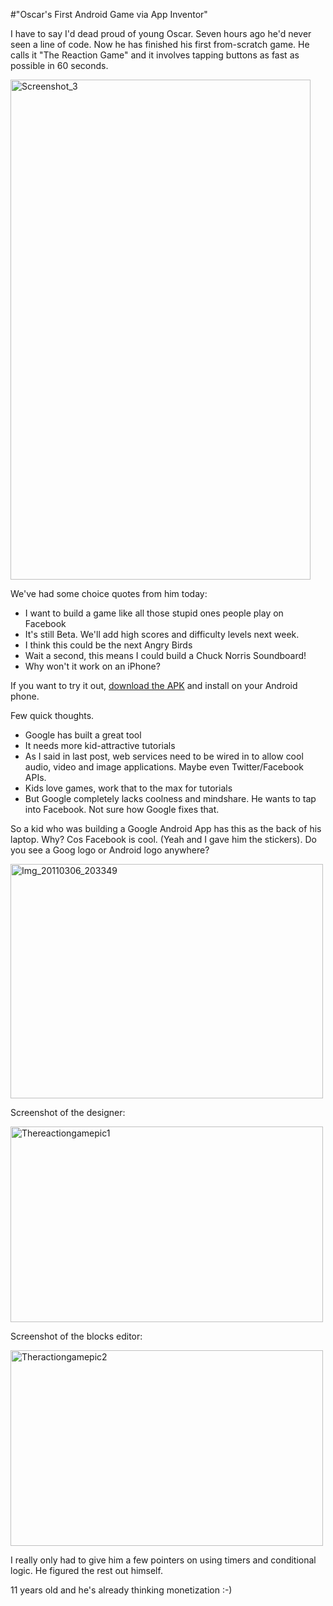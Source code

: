 #"Oscar's First Android Game via App Inventor"


 <p>I have to say I'd dead proud of young Oscar. Seven hours ago he'd never seen a line of code. Now he has finished his first from-scratch game. He calls it "The Reaction Game" and it involves tapping buttons as fast as possible in 60 seconds.</p>
<p><div class='p_embed p_image_embed'>
<img alt="Screenshot_3" height="800" src="http://getfile1.posterous.com/getfile/files.posterous.com/temp-2011-03-06/EukztCslFtdJxBHAjkHbcIvsrxmtIiwyBpenGxhmhqnBjFEFFtxGiurwiEya/screenshot_3.png.scaled500.png" width="480" />
</div>
</p>
<p>We've had some choice quotes from him today:</p>
<ul>
<li>I want to build a game like all those stupid ones people play on Facebook</li>
<li>It's still Beta. We'll add high scores and difficulty levels next week.</li>
<li>I think this could be the next Angry Birds</li>
<li>Wait a second, this means I could build a Chuck Norris Soundboard!</li>
<li>Why won't it work on an iPhone?</li>
</ul>
<p>If you want to try it out, <a href="http://cdn.conoroneill.com/TheReactionGameV2.apk">download the APK</a> and install on your Android phone.</p>
<p>Few quick thoughts.</p>
<ul>
<li>Google has built a great tool&nbsp;</li>
<li>It needs more kid-attractive tutorials</li>
<li>As I said in last post, web services need to be wired in to allow cool audio, video and image applications. Maybe even Twitter/Facebook APIs.</li>
<li>Kids love games, work that to the max for tutorials</li>
<li>But Google completely lacks coolness and mindshare. He wants to tap into Facebook. Not sure how Google fixes that.</li>
</ul>
<p>So a kid who was building a Google Android App has this as the back of his laptop. Why? Cos Facebook is cool. (Yeah and I gave him the stickers). Do you see a Goog logo or Android logo anywhere?</p>
<p><div class='p_embed p_image_embed'>
<a href="http://getfile5.posterous.com/getfile/files.posterous.com/temp-2011-03-06/IbAwgicGvJCjdAzEJsckhBchEmsssFxsGtFlppyGgtBssosdzfrljwzBAJsi/IMG_20110306_203349.jpg.scaled1000.jpg"><img alt="Img_20110306_203349" height="375" src="http://getfile1.posterous.com/getfile/files.posterous.com/temp-2011-03-06/IbAwgicGvJCjdAzEJsckhBchEmsssFxsGtFlppyGgtBssosdzfrljwzBAJsi/IMG_20110306_203349.jpg.scaled500.jpg" width="500" /></a>
</div>
</p>
<p>Screenshot of the designer:</p>
<p><div class='p_embed p_image_embed'>
<a href="http://getfile9.posterous.com/getfile/files.posterous.com/temp-2011-03-06/EGFdlyiBAjJAlBstxsGAkweAAGlatsEeJoqgwvuvgwfrlagudcedeyIvnkwr/thereactiongamepic1.png.scaled1000.png"><img alt="Thereactiongamepic1" height="313" src="http://getfile5.posterous.com/getfile/files.posterous.com/temp-2011-03-06/EGFdlyiBAjJAlBstxsGAkweAAGlatsEeJoqgwvuvgwfrlagudcedeyIvnkwr/thereactiongamepic1.png.scaled500.png" width="500" /></a>
</div>
</p>
<p>Screenshot of the blocks editor:</p>
<p><div class='p_embed p_image_embed'>
<a href="http://getfile5.posterous.com/getfile/files.posterous.com/temp-2011-03-06/jxoHGJvwIAgkaGdnmdticboCzJFiqIbqzJlJgIBJiDksJhshkebAwGCHfkoH/theractiongamepic2.png.scaled1000.png"><img alt="Theractiongamepic2" height="313" src="http://getfile4.posterous.com/getfile/files.posterous.com/temp-2011-03-06/jxoHGJvwIAgkaGdnmdticboCzJFiqIbqzJlJgIBJiDksJhshkebAwGCHfkoH/theractiongamepic2.png.scaled500.png" width="500" /></a>
</div>
</p>
<p>I really only had to give him a few pointers on using timers and conditional logic. He figured the rest out himself.</p>
<p>11 years old and he's already thinking monetization :-)</p>
<p>&nbsp;</p>
 